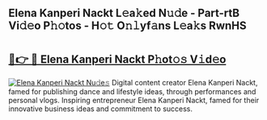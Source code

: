 ## Elena Kanperi Nackt L𝚎a𝚔ed N𝚞𝚍e - Part-rtB Vi𝚍𝚎o P𝚑𝚘tos - H𝚘𝚝 O𝚗𝚕yf𝚊ns L𝚎a𝚔s RwnHS

# <h2><a href="http://kf572w.oniu.top/?m=Elena+Kanperi+Nackt">🔗👉 🔴 Elena Kanperi Nackt P𝚑ot𝚘𝚜 V𝚒d𝚎o</a></h2>

[![Elena Kanperi Nackt Nu𝚍e𝚜](https://i.imgur.com/0qMVB7G.gif)](http://kf572w.oniu.top/?m=Elena+Kanperi+Nackt)
Digital content creator Elena Kanperi Nackt, famed for publishing dance and lifestyle ideas, through performances and personal vlogs. Inspiring entrepreneur Elena Kanperi Nackt, famed for their innovative business ideas and commitment to success.  
